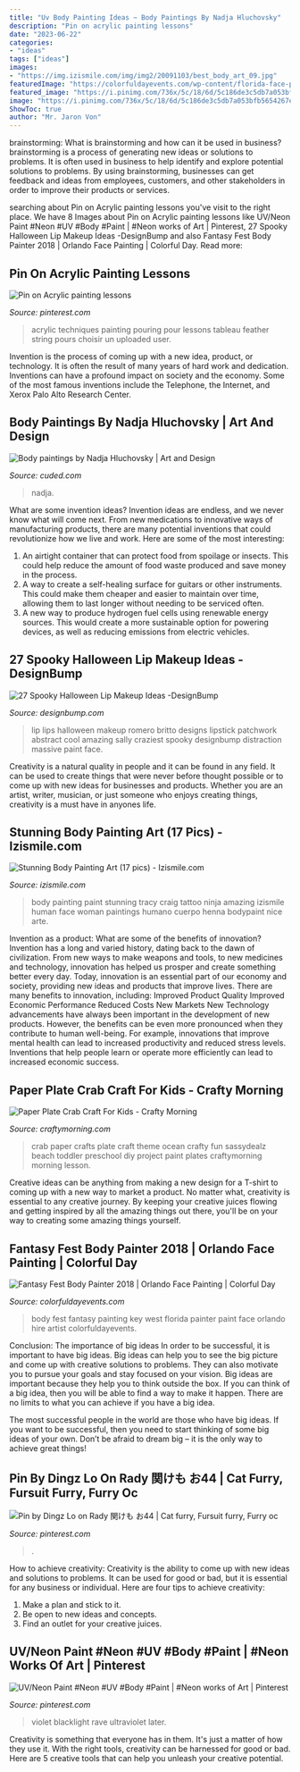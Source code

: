 ```yaml
---
title: "Uv Body Painting Ideas ~ Body Paintings By Nadja Hluchovsky"
description: "Pin on acrylic painting lessons"
date: "2023-06-22"
categories:
- "ideas"
tags: ["ideas"]
images:
- "https://img.izismile.com/img/img2/20091103/best_body_art_09.jpg"
featuredImage: "https://colorfuldayevents.com/wp-content/florida-face-painter/fantasy-fest/hire-body-painter-key-west-florida.jpg"
featured_image: "https://i.pinimg.com/736x/5c/18/6d/5c186de3c5db7a053bfb5654267efe0c.jpg"
image: "https://i.pinimg.com/736x/5c/18/6d/5c186de3c5db7a053bfb5654267efe0c.jpg"
ShowToc: true
author: "Mr. Jaron Von"
---
```



brainstorming: What is brainstorming and how can it be used in business?
brainstorming is a process of generating new ideas or solutions to problems. It is often used in business to help identify and explore potential solutions to problems. By using brainstorming, businesses can get feedback and ideas from employees, customers, and other stakeholders in order to improve their products or services.

	

		
searching about Pin on Acrylic painting lessons you've visit to the right place. We have 8 Images about Pin on Acrylic painting lessons like UV/Neon Paint #Neon #UV #Body #Paint | #Neon works of Art | Pinterest, 27 Spooky Halloween Lip Makeup Ideas -DesignBump and also Fantasy Fest Body Painter 2018 | Orlando Face Painting | Colorful Day. Read more:
		
    
## Pin On Acrylic Painting Lessons

<img loading=lazy src="https://i.pinimg.com/736x/5c/18/6d/5c186de3c5db7a053bfb5654267efe0c.jpg" onerror="this.onerror=null;this.src='https://tse3.mm.bing.net/th?id=OIP.NS7R-Jj7EzXORryPHUVqRQHaJ3&amp;pid=15.1';" alt="Pin on Acrylic painting lessons">

_Source: pinterest.com_

>acrylic techniques painting pouring pour lessons tableau feather string pours choisir un uploaded user. 

	

Invention is the process of coming up with a new idea, product, or technology. It is often the result of many years of hard work and dedication. Inventions can have a profound impact on society and the economy. Some of the most famous inventions include the Telephone, the Internet, and Xerox Palo Alto Research Center.

    
## Body Paintings By Nadja Hluchovsky | Art And Design

<img loading=lazy src="https://www.cuded.com/wp-content/uploads/2013/01/Nadja-Hluchovsky10.jpg" onerror="this.onerror=null;this.src='https://tse4.mm.bing.net/th?id=OIP.S9ISXBI5okbzkrx7x7AE5gHaLI&amp;pid=15.1';" alt="Body paintings by Nadja Hluchovsky | Art and Design">

_Source: cuded.com_

>nadja. 

	

What are some invention ideas?
Invention ideas are endless, and we never know what will come next. From new medications to innovative ways of manufacturing products, there are many potential inventions that could revolutionize how we live and work. Here are some of the most interesting: 
1. An airtight container that can protect food from spoilage or insects. This could help reduce the amount of food waste produced and save money in the process. 
2. A way to create a self-healing surface for guitars or other instruments. This could make them cheaper and easier to maintain over time, allowing them to last longer without needing to be serviced often. 
3. A new way to produce hydrogen fuel cells using renewable energy sources. This would create a more sustainable option for powering devices, as well as reducing emissions from electric vehicles. 

    
## 27 Spooky Halloween Lip Makeup Ideas -DesignBump

<img loading=lazy src="https://designbump.com/wp-content/uploads/2014/10/halloween-lip-ideas-009.jpg" onerror="this.onerror=null;this.src='https://tse1.mm.bing.net/th?id=OIP.npk3VaAnOqF3lRKxAX3H8wHaLn&amp;pid=15.1';" alt="27 Spooky Halloween Lip Makeup Ideas -DesignBump">

_Source: designbump.com_

>lip lips halloween makeup romero britto designs lipstick patchwork abstract cool amazing sally craziest spooky designbump distraction massive paint face. 

	

Creativity is a natural quality in people and it can be found in any field. It can be used to create things that were never before thought possible or to come up with new ideas for businesses and products. Whether you are an artist, writer, musician, or just someone who enjoys creating things, creativity is a must have in anyones life.

    
## Stunning Body Painting Art (17 Pics) - Izismile.com

<img loading=lazy src="https://img.izismile.com/img/img2/20091103/best_body_art_09.jpg" onerror="this.onerror=null;this.src='https://tse4.mm.bing.net/th?id=OIP.PiQoeSgpoK1ejj573YSxpQHaMq&amp;pid=15.1';" alt="Stunning Body Painting Art (17 pics) - Izismile.com">

_Source: izismile.com_

>body painting paint stunning tracy craig tattoo ninja amazing izismile human face woman paintings humano cuerpo henna bodypaint nice arte. 

	

Invention as a product: What are some of the benefits of innovation?
Invention has a long and varied history, dating back to the dawn of civilization. From new ways to make weapons and tools, to new medicines and technology, innovation has helped us prosper and create something better every day. Today, innovation is an essential part of our economy and society, providing new ideas and products that improve lives. There are many benefits to innovation, including: 
Improved Product Quality 
Improved Economic Performance 
Reduced Costs 
New Markets 
New Technology advancements have always been important in the development of new products. However, the benefits can be even more pronounced when they contribute to human well-being. For example, innovations that improve mental health can lead to increased productivity and reduced stress levels. Inventions that help people learn or operate more efficiently can lead to increased economic success.

    
## Paper Plate Crab Craft For Kids - Crafty Morning

<img loading=lazy src="http://www.craftymorning.com/wp-content/uploads/2014/02/crab-paper-plate-crafts-kids.jpg" onerror="this.onerror=null;this.src='https://tse3.mm.bing.net/th?id=OIP.OzcuWjW73iQOqFI7fQoIcgHaLT&amp;pid=15.1';" alt="Paper Plate Crab Craft For Kids - Crafty Morning">

_Source: craftymorning.com_

>crab paper crafts plate craft theme ocean crafty fun sassydealz beach toddler preschool diy project paint plates craftymorning morning lesson. 

	

Creative ideas can be anything from making a new design for a T-shirt to coming up with a new way to market a product. No matter what, creativity is essential to any creative journey. By keeping your creative juices flowing and getting inspired by all the amazing things out there, you'll be on your way to creating some amazing things yourself.

    
## Fantasy Fest Body Painter 2018 | Orlando Face Painting | Colorful Day

<img loading=lazy src="https://colorfuldayevents.com/wp-content/florida-face-painter/fantasy-fest/hire-body-painter-key-west-florida.jpg" onerror="this.onerror=null;this.src='https://tse2.mm.bing.net/th?id=OIP.ZrSXbtiDDQU4G6JlFRfciQAAAA&amp;pid=15.1';" alt="Fantasy Fest Body Painter 2018 | Orlando Face Painting | Colorful Day">

_Source: colorfuldayevents.com_

>body fest fantasy painting key west florida painter paint face orlando hire artist colorfuldayevents. 

	

Conclusion: The importance of big ideas
In order to be successful, it is important to have big ideas. Big ideas can help you to see the big picture and come up with creative solutions to problems. They can also motivate you to pursue your goals and stay focused on your vision.
Big ideas are important because they help you to think outside the box. If you can think of a big idea, then you will be able to find a way to make it happen. There are no limits to what you can achieve if you have a big idea.

The most successful people in the world are those who have big ideas. If you want to be successful, then you need to start thinking of some big ideas of your own. Don’t be afraid to dream big – it is the only way to achieve great things!

    
## Pin By Dingz Lo On Rady ︎関けも お44 | Cat Furry, Fursuit Furry, Furry Oc

<img loading=lazy src="https://i.pinimg.com/736x/95/8f/da/958fda556d817a568e5ee772d2c5e665.jpg" onerror="this.onerror=null;this.src='https://tse3.mm.bing.net/th?id=OIP.EQtLYJf8F5YUTOgOKsV_uwHaLH&amp;pid=15.1';" alt="Pin by Dingz Lo on Rady ︎関けも お44 | Cat furry, Fursuit furry, Furry oc">

_Source: pinterest.com_

>. 

	

How to achieve creativity:
Creativity is the ability to come up with new ideas and solutions to problems. It can be used for good or bad, but it is essential for any business or individual. Here are four tips to achieve creativity:
1. Make a plan and stick to it.
2. Be open to new ideas and concepts.
3. Find an outlet for your creative juices.

    
## UV/Neon Paint #Neon #UV #Body #Paint | #Neon Works Of Art | Pinterest

<img loading=lazy src="https://s-media-cache-ak0.pinimg.com/736x/83/ff/c4/83ffc4b318db5a4b6113dcff4248a447.jpg" onerror="this.onerror=null;this.src='https://tse1.mm.bing.net/th?id=OIP.WgS2cVyCQU3GCkoOowIPTAAAAA&amp;pid=15.1';" alt="UV/Neon Paint #Neon #UV #Body #Paint | #Neon works of Art | Pinterest">

_Source: pinterest.com_

>violet blacklight rave ultraviolet later. 

	

Creativity is something that everyone has in them. It's just a matter of how they use it. With the right tools, creativity can be harnessed for good or bad. Here are 5 creative tools that can help you unleash your creative potential.

